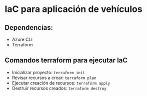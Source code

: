 # IaC para aplicación de vehículos

## Dependencias:
- Azure CLI
- Terraform

## Comandos terraform para ejecutar IaC
- Inicializar proyecto: ```terraform init```
- Revisar recursos a crear: ```terraform plan```
- Ejecutar creación de recursos: ```terraform apply```
- Destruir recursos creados: ```terraform destroy```
